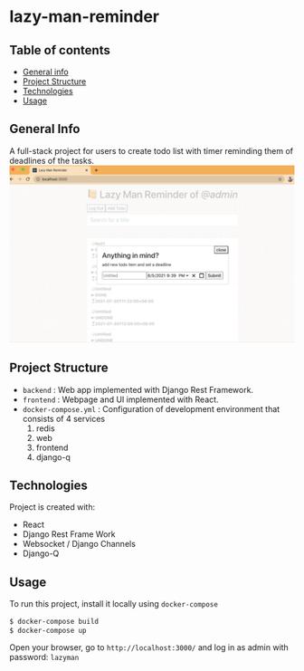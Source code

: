 # lazy-man-reminder

## Table of contents
* [General info](#general-info)
* [Project Structure](#project-structure)
* [Technologies](#technologies)
* [Usage](#usage)

## General Info
A full-stack project for users to create todo list with timer reminding them of deadlines of the tasks.
![](https://github.com/nathanjonjon/lazy-man-reminder/blob/main/todo.png)


## Project Structure
- `backend` : Web app implemented with Django Rest Framework.
- `frontend` : Webpage and UI implemented with React.
- `docker-compose.yml` : Configuration of development environment that consists of 4 services
  1. redis
  2. web
  3. frontend
  4. django-q

## Technologies
Project is created with:
* React
* Django Rest Frame Work
* Websocket / Django Channels
* Django-Q

## Usage
To run this project, install it locally using `docker-compose`
```
$ docker-compose build
$ docker-compose up
```
Open your browser, go to `http://localhost:3000/` and log in as admin with password: `lazyman`
